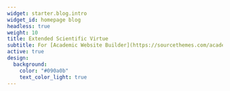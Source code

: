 ```yaml
---
widget: starter.blog.intro
widget_id: homepage blog
headless: true
weight: 10
title: Extended Scientific Virtue
subtitle: For [Academic Website Builder](https://sourcethemes.com/academic/)
active: true
design:
  background:
    color: "#090a0b"
    text_color_light: true
---
```

